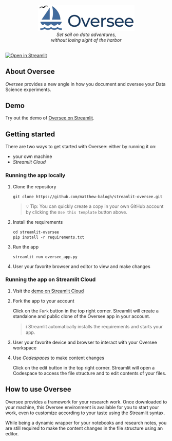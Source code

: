 <div align="center">
  <img src="assets/logo_full.png" alt="Oversee Logo" width="300"/>
  <div>
   <em>Set sail on data adventures,</br>without losing sight of the harbor</em>
  </div>
<div> </div>
</div>

[![Open in Streamlit](https://static.streamlit.io/badges/streamlit_badge_black_white.svg)](https://oversee.streamlit.app)

## About Oversee

*Oversee* provides a new angle in how you document and oversee your Data Science experiments.

## Demo

Try out the demo of [Oversee on Streamlit](https://oversee.streamlit.app).

## Getting started

There are two ways to get started with Oversee: either by running it on:

* your own machine
* *Streamlit Cloud*

### Running the app locally

1. Clone the repository

   ```
   git clone https://github.com/matthew-balogh/streamlit-oversee.git
   ```

   > 💡 Tip: You can quickly create a copy in your own GitHub account by clicking the `Use this template` button above.

2. Install the requirements

   ```
   cd streamlit-oversee
   pip install -r requirements.txt
   ```

3. Run the app

   ```
   streamlit run oversee_app.py
   ```

4. User your favorite browser and editor to view and make changes

### Running the app on Streamlit Cloud

1. Visit the [demo on Streamlit Cloud](https://oversee.streamlit.app)
2. Fork the app to your account
   
   Click on the `Fork` button in the top right corner. Streamlit will create a standalone and public clone of the Oversee app in your account.

   > ℹ️ Streamlit automatically installs the requirements and starts your app.

3. User your favorite device and browser to interact with your Oversee workspace
4. Use *Codespaces* to make content changes

   Click on the edit button in the top right corner. Streamlit will open a Codespace to access the file structure and to edit contents of your files.

## How to use Oversee

Oversee provides a framework for your research work. Once downloaded to your machine, this Oversee environment is available for you to start your work, even to customize according to your taste using the Streamlit syntax.

While being a dynamic wrapper for your notebooks and research notes, you are still required to make the content changes in the file structure using an editor.